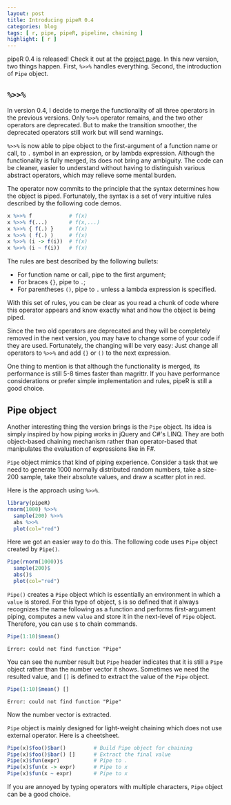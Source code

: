 ```yaml
---
layout: post
title: Introducing pipeR 0.4
categories: blog
tags: [ r, pipe, pipeR, pipeline, chaining ]
highlight: [ r ]
---
```




pipeR 0.4 is released! Check it out at the [project page](http://renkun.me/pipeR/). In this new version, two things happen. First, `%>>%` handles everything. Second, the introduction of `Pipe` object.

## `%>>%`

In version 0.4, I decide to merge the functionality of all three operators in the previous versions. Only `%>>%` operator remains, and the two other operators are deprecated. But to make the transition smoother, the deprecated operators still work but will send warnings. 

`%>>%` is now able to pipe object to the first-argument of a function name or call, to `.` symbol in an expression, or by lambda expression. Although the functionality is fully merged, its does not bring any ambiguity. The code can be cleaner, easier to understand without having to distinguish various abstract operators, which may relieve some mental burden.

The operator now commits to the principle that the syntax determines how the object is piped. Fortunately, the syntax is a set of very intuitive rules described by the following code demos.

```r
x %>>% f            # f(x)
x %>>% f(...)       # f(x,...)
x %>>% { f(.) }     # f(x)
x %>>% ( f(.) )     # f(x)
x %>>% (i -> f(i))  # f(x)
x %>>% (i ~ f(i))   # f(x)
```

The rules are best described by the following bullets:

- For function name or call, pipe to the first argument;
- For braces `{}`, pipe to `.`;
- For parentheses `()`, pipe to `.` unless a lambda expression is specified.

With this set of rules, you can be clear as you read a chunk of code where this operator appears and know exactly what and how the object is being piped.

Since the two old operators are deprecated and they will be completely removed in the next version, you may have to change some of your code if they are used. Fortunately, the changing will be very easy: Just change all operators to `%>>%` and add `{}` or `()` to the next expression.

One thing to mention is that although the functionality is merged, its performance is still 5-8 times faster than magrittr. If you have performance considerations or prefer simple implementation and rules, pipeR is still a good choice.

## Pipe object

Another interesting thing the version brings is the `Pipe` object. Its idea is simply inspired by how piping works in jQuery and C#'s LINQ. They are both object-based chaining mechanism rather than operator-based that manipulates the evaluation of expressions like in F#.

`Pipe` object mimics that kind of piping experience. Consider a task that we need to generate 1000 normally distributed random numbers, take a size-200 sample, take their absolute values, and draw a scatter plot in red.

Here is the approach using `%>>%`.

```r
library(pipeR)
rnorm(1000) %>>%
  sample(200) %>>%
  abs %>>%
  plot(col="red")
```

Here we got an easier way to do this. The following code uses `Pipe` object created by `Pipe()`.

```r
Pipe(rnorm(1000))$
  sample(200)$
  abs()$
  plot(col="red")
```

`Pipe()` creates a `Pipe` object which is essentially an environment in which a `value` is stored. For this type of object, `$` is so defined that it always recognizes the name following as a function and performs first-argument piping, computes a new `value` and store it in the next-level of `Pipe` object. Therefore, you can use `$` to chain commands.


```r
Pipe(1:10)$mean()
```

```
Error: could not find function "Pipe"
```

You can see the number result but `Pipe` header indicates that it is still a `Pipe` object rather than the number vector it shows. Sometimes we need the resulted value, and `[]` is defined to extract the value of the `Pipe` object.


```r
Pipe(1:10)$mean() []
```

```
Error: could not find function "Pipe"
```

Now the number vector is extracted.

`Pipe` object is mainly designed for light-weight chaining which does not use external operator. Here is a cheetsheet.

```r
Pipe(x)$foo()$bar()         # Build Pipe object for chaining
Pipe(x)$foo()$bar() []      # Extract the final value
Pipe(x)$fun(expr)           # Pipe to .
Pipe(x)$fun(x -> expr)      # Pipe to x
Pipe(x)$fun(x ~ expr)       # Pipe to x
```

If you are annoyed by typing operators with multiple characters, `Pipe` object can be a good choice.
